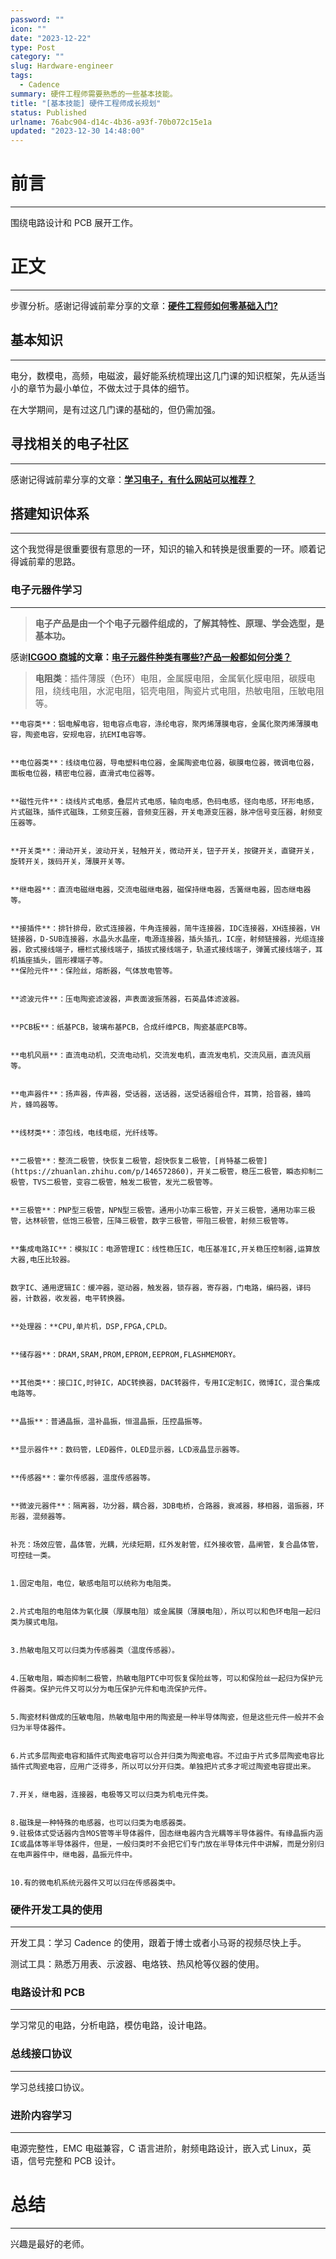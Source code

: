 ```yaml
---
password: ""
icon: ""
date: "2023-12-22"
type: Post
category: ""
slug: Hardware-engineer
tags:
  - Cadence
summary: 硬件工程师需要熟悉的一些基本技能。
title: "[基本技能] 硬件工程师成长规划"
status: Published
urlname: 76abc904-d14c-4b36-a93f-70b072c15e1a
updated: "2023-12-30 14:48:00"
---
```


# 前言

---

围绕电路设计和 PCB 展开工作。

# 正文

---

步骤分析。感谢记得诚前辈分享的文章：[**硬件工程师如何零基础入门?**](https://www.zhihu.com/question/421337221#:~:text=%E7%A1%AC%E4%BB%B6%E5%B7%A5%E7%A8%8B%E5%B8%88%E5%A6%82%E4%BD%95%E9%9B%B6%E5%9F%BA%E7%A1%80%E5%85%A5%E9%97%A8%3F%201%201%E3%80%81%20%E4%B9%A6%E7%B1%8D%E9%98%85%E8%AF%BB%20%E7%A1%AC%E4%BB%B6%E7%9A%84%E5%85%A5%E9%97%A8%E9%9C%80%E8%A6%81%E5%85%88%E7%9C%8B%E5%9F%BA%E6%9C%AC%E7%9A%84%E4%B9%A6%E7%B1%8D%EF%BC%8C%E5%92%8C%20%E5%B7%A5%E7%A8%8B%E5%AE%9E%E8%B7%B5%20%E7%BB%93%E5%90%88%E7%B4%A7%E5%AF%86%E7%9A%84%E8%AF%BE%E7%A8%8B%E6%9C%89%EF%BC%9A%E7%94%B5%E8%B7%AF%E5%88%86%E6%9E%90%E3%80%81%E6%95%B0%E5%AD%97%E7%94%B5%E8%B7%AF%E3%80%81%20%E6%A8%A1%E6%8B%9F%E7%94%B5%E8%B7%AF,%E4%B8%8B%E9%9D%A2%E7%9A%84%E8%A7%86%E9%A2%91%E9%83%BD%E6%98%AF%E5%A4%A7%E5%8E%82%E5%87%BA%E5%93%81%E7%9A%84%EF%BC%8C%E8%AF%BE%E7%A8%8B%E8%B4%A8%E9%87%8F%E9%9D%9E%E5%B8%B8%E9%AB%98%EF%BC%8C%E6%9B%B4%E9%87%8D%E8%A6%81%E7%9A%84%E6%98%AF%E5%85%8D%E8%B4%B9%EF%BC%81%20...%204%204%E3%80%81%E7%9F%A5%E8%AF%86%E4%BD%93%E7%B3%BB%E7%9A%84%E6%90%AD%E5%BB%BA%20%E7%9F%A5%E9%81%93%E8%A6%81%E7%9C%8B%E4%BB%80%E4%B9%88%E4%B9%A6%EF%BC%8C%E4%B8%8A%E4%BB%80%E4%B9%88%E7%BD%91%E7%AB%99%E5%AD%A6%E4%B9%A0%EF%BC%8C%E5%B9%B6%E9%85%8D%E6%9C%89%E4%B8%8D%E9%94%99%E7%9A%84%E6%95%99%E5%AD%A6%E8%A7%86%E9%A2%91%EF%BC%8C%20%E6%8E%A5%E4%B8%8B%E6%9D%A5%E5%B0%B1%E6%98%AF%E6%90%AD%E5%BB%BA%E8%87%AA%E5%B7%B1%E7%9A%84%E7%9F%A5%E8%AF%86%E4%BD%93%E7%B3%BB%EF%BC%8C%E5%B9%B6%E4%B8%8D%E6%96%AD%E5%AE%8C%E5%96%84%E5%AE%83%E3%80%82%20%E5%9B%A0%E4%B8%BA%E7%A1%AC%E4%BB%B6%E5%B7%A5%E7%A8%8B%E5%B8%88%E8%A6%81%E5%AD%A6%E7%9A%84%E5%86%85%E5%AE%B9%E5%BE%88%E5%A4%9A%EF%BC%8C%E6%88%91%E6%95%B4%E7%90%86%E4%BA%86%E4%B8%80%E4%BB%BD%E6%80%9D%E7%BB%B4%E5%AF%BC%E5%9B%BE%E3%80%82%20)

## 基本知识

---

电分，数模电，高频，电磁波，最好能系统梳理出这几门课的知识框架，先从适当小的章节为最小单位，不做太过于具体的细节。

在大学期间，是有过这几门课的基础的，但仍需加强。

## 寻找相关的电子社区

---

感谢记得诚前辈分享的文章：[**学习电子，有什么网站可以推荐？**](https://zhuanlan.zhihu.com/p/365694522)

## 搭建知识体系

---

这个我觉得是很重要很有意思的一环，知识的输入和转换是很重要的一环。顺着记得诚前辈的思路。

### 电子元器件学习

---

> **电子产品是由一个个电子元器件组成的，了解其特性、原理、学会选型，是基本功。**

感谢[**ICGOO 商城**](https://www.zhihu.com/people/zhang-bo-71-56)**的文章：**[**电子元器件种类有哪些?产品一般都如何分类？**](https://zhuanlan.zhihu.com/p/362719557)

> **电阻类**：插件薄膜（色环）电阻，金属膜电阻，金属氧化膜电阻，碳膜电阻，绕线电阻，水泥电阻，铝壳电阻，陶瓷片式电阻，热敏电阻，压敏电阻等。

    **电容类**：铝电解电容，钽电容点电容，涤纶电容，聚丙烯薄膜电容，金属化聚丙烯薄膜电容，陶瓷电容，安规电容，抗EMI电容等。


    **电位器类**：线绕电位器，导电塑料电位器，金属陶瓷电位器，碳膜电位器，微调电位器，面板电位器，精密电位器，直滑式电位器等。


    **磁性元件**：绕线片式电感，叠层片式电感，轴向电感，色码电感，径向电感，环形电感，片式磁珠，插件式磁珠，工频变压器，音频变压器，开关电源变压器，脉冲信号变压器，射频变压器等。


    **开关类**：滑动开关，波动开关，轻触开关，微动开关，钮子开关，按键开关，直键开关，旋转开关，拨码开关，薄膜开关等。


    **继电器**：直流电磁继电器，交流电磁继电器，磁保持继电器，舌簧继电器，固态继电器等。


    **接插件**：排针排母，欧式连接器，牛角连接器，简牛连接器，IDC连接器，XH连接器，VH链接器，D-SUB连接器，水晶头水晶座，电源连接器，插头插孔，IC座，射频链接器，光缆连接器，欧式接线端子，栅栏式接线端子，插拔式接线端子，轨道式接线端子，弹簧式接线端子，耳机插座插头，圆形裸端子等。
    **保险元件**：保险丝，熔断器，气体放电管等。


    **滤波元件**：压电陶瓷滤波器，声表面波振荡器，石英晶体滤波器。


    **PCB板**：纸基PCB，玻璃布基PCB，合成纤维PCB，陶瓷基底PCB等。


    **电机风扇**：直流电动机，交流电动机，交流发电机，直流发电机，交流风扇，直流风扇等。


    **电声器件**：扬声器，传声器，受话器，送话器，送受话器组合件，耳筒，拾音器，蜂鸣片，蜂鸣器等。


    **线材类**：漆包线，电线电缆，光纤线等。


    **二极管**：整流二极管，快恢复二极管，超快恢复二极管，[肖特基二极管](https://zhuanlan.zhihu.com/p/146572860)，开关二极管，稳压二极管，瞬态抑制二极管，TVS二极管，变容二极管，触发二极管，发光二极管等。


    **三极管**：PNP型三极管，NPN型三极管。通用小功率三极管，开关三极管，通用功率三极管，达林顿管，低饱三极管，压降三极管，数字三极管，带阻三极管，射频三极管等。


    **集成电路IC**：模拟IC：电源管理IC：线性稳压IC，电压基准IC,开关稳压控制器,运算放大器,电压比较器。


    数字IC、通用逻辑IC：缓冲器，驱动器，触发器，锁存器，寄存器，门电路，编码器，译码器，计数器，收发器，电平转换器。


    **处理器：**CPU,单片机，DSP,FPGA,CPLD。


    **储存器**：DRAM,SRAM,PROM,EPROM,EEPROM,FLASHMEMORY。


    **其他类**：接口IC,时钟IC，ADC转换器，DAC转器件，专用IC定制IC，微博IC，混合集成电路等。


    **晶振**：普通晶振，温补晶振，恒温晶振，压控晶振等。


    **显示器件**：数码管，LED器件，OLED显示器，LCD液晶显示器等。


    **传感器**：霍尔传感器，温度传感器等。


    **微波元器件**：隔离器，功分器，耦合器，3DB电桥，合路器，衰减器，移相器，谐振器，环形器，混频器等。


    补充：场效应管，晶体管，光耦，光续短期，红外发射管，红外接收管，晶闸管，复合晶体管，可控硅一类。


    1.固定电阻，电位，敏感电阻可以统称为电阻类。


    2.片式电阻的电阻体为氧化膜（厚膜电阻）或金属膜（薄膜电阻），所以可以和色环电阻一起归类为膜式电阻。


    3.热敏电阻又可以归类为传感器类（温度传感器）。


    4.压敏电阻，瞬态抑制二极管，热敏电阻PTC中可恢复保险丝等，可以和保险丝一起归为保护元件器类。保护元件又可以分为电压保护元件和电流保护元件。


    5.陶瓷材料做成的压敏电阻，热敏电阻中用的陶瓷是一种半导体陶瓷，但是这些元件一般并不会归为半导体器件。


    6.片式多层陶瓷电容和插件式陶瓷电容可以合并归类为陶瓷电容。不过由于片式多层陶瓷电容比插件式陶瓷电容，应用广泛得多，所以可以分开归类。单独把片式多才呢过陶瓷电容提出来。


    7.开关，继电器，连接器，电极等又可以归类为机电元件类。


    8.磁珠是一种特殊的电感器，也可以归类为电感器类。
    9.驻极体式受话器内含MOS管等半导体器件，固态继电器内含光耦等半导体器件。有缘晶振内涵IC或晶体等半导体器件，但是，一般归类时不会把它们专门放在半导体元件中讲解，而是分别归在电声器件中，继电器，晶振元件中。


    10.有的微电机系统元器件又可以归在传感器类中。

### 硬件开发工具的使用

---

开发工具：学习 Cadence 的使用，跟着于博士或者小马哥的视频尽快上手。

测试工具：熟悉万用表、示波器、电烙铁、热风枪等仪器的使用。

### 电路设计和 PCB

---

学习常见的电路，分析电路，模仿电路，设计电路。

### 总线接口协议

---

学习总线接口协议。

### 进阶内容学习

---

电源完整性，EMC 电磁兼容，C 语言进阶，射频电路设计，嵌入式 Linux，英语，信号完整和 PCB 设计。

# 总结

---

兴趣是最好的老师。
